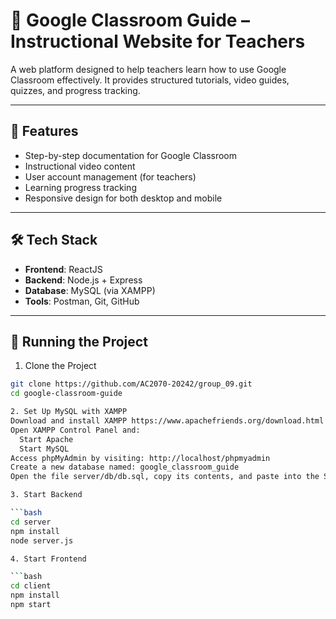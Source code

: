 # 📘 Google Classroom Guide – Instructional Website for Teachers

A web platform designed to help teachers learn how to use Google Classroom effectively. It provides structured tutorials, video guides, quizzes, and progress tracking.

---

## 🚀 Features

- Step-by-step documentation for Google Classroom
- Instructional video content
- User account management (for teachers)
- Learning progress tracking
- Responsive design for both desktop and mobile

---

## 🛠️ Tech Stack

- **Frontend**: ReactJS
- **Backend**: Node.js + Express
- **Database**: MySQL (via XAMPP)
- **Tools**: Postman, Git, GitHub

---

## 🚀 Running the Project

1. Clone the Project

```bash
git clone https://github.com/AC2070-20242/group_09.git
cd google-classroom-guide

2. Set Up MySQL with XAMPP
Download and install XAMPP https://www.apachefriends.org/download.html
Open XAMPP Control Panel and:
  Start Apache
  Start MySQL
Access phpMyAdmin by visiting: http://localhost/phpmyadmin
Create a new database named: google_classroom_guide
Open the file server/db/db.sql, copy its contents, and paste into the SQL tab in phpMyAdmin to run it.

3. Start Backend

```bash
cd server
npm install
node server.js

4. Start Frontend

```bash
cd client
npm install
npm start
